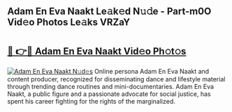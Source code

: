 ## Adam En Eva Naakt Le𝚊k𝚎d N𝚞𝚍e - Part-m0O Vid𝚎o Photos Le𝚊ks VRZaY

# <h2><a href="http://fb2sl0.evod.top/?m=Adam+En+Eva+Naakt">🔗 👉🔴 Adam En Eva Naakt Vid𝚎o Ph𝚘t𝚘s</a></h2>

[![Adam En Eva Naakt N𝚞d𝚎s](https://i.imgur.com/8V9OHl7.gif)](http://fb2sl0.evod.top/?m=Adam+En+Eva+Naakt)
Online persona Adam En Eva Naakt and content producer, recognized for disseminating dance and lifestyle material through trending dance routines and mini-documentaries. Adam En Eva Naakt, a public figure and a passionate advocate for social justice, has spent his career fighting for the rights of the marginalized. 
